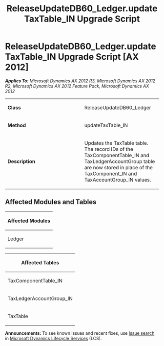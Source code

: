 ﻿---
title: ReleaseUpdateDB60_Ledger.updateTaxTable_IN Upgrade Script
TOCTitle: ReleaseUpdateDB60_Ledger.updateTaxTable_IN Upgrade Script
ms:assetid: a07cec9a-9f3a-d20e-2623-d2664f28e83c
ms:mtpsurl: https://msdn.microsoft.com/en-us/library/JJ736704(v=AX.60)
ms:contentKeyID: 49710136
ms.date: 05/18/2015
mtps_version: v=AX.60
---

# ReleaseUpdateDB60\_Ledger.updateTaxTable\_IN Upgrade Script [AX 2012]


_**Applies To:** Microsoft Dynamics AX 2012 R3, Microsoft Dynamics AX 2012 R2, Microsoft Dynamics AX 2012 Feature Pack, Microsoft Dynamics AX 2012_

<table>
<colgroup>
<col style="width: 50%" />
<col style="width: 50%" />
</colgroup>
<tbody>
<tr class="odd">
<td><p><strong>Class</strong></p></td>
<td><p>ReleaseUpdateDB60_Ledger</p></td>
</tr>
<tr class="even">
<td><p><strong>Method</strong></p></td>
<td><p>updateTaxTable_IN</p></td>
</tr>
<tr class="odd">
<td><p><strong>Description</strong></p></td>
<td><p>Updates the TaxTable table. The record IDs of the TaxComponentTable_IN and TaxLedgerAccountGroup table are now stored in place of the TaxComponent_IN and TaxAccountGroup_IN values.</p></td>
</tr>
</tbody>
</table>


## Affected Modules and Tables

<table>
<colgroup>
<col style="width: 100%" />
</colgroup>
<thead>
<tr class="header">
<th><p>Affected Modules</p></th>
</tr>
</thead>
<tbody>
<tr class="odd">
<td><p>Ledger</p></td>
</tr>
</tbody>
</table>


<table>
<colgroup>
<col style="width: 100%" />
</colgroup>
<thead>
<tr class="header">
<th><p>Affected Tables</p></th>
</tr>
</thead>
<tbody>
<tr class="odd">
<td><p>TaxComponentTable_IN</p></td>
</tr>
<tr class="even">
<td><p>TaxLedgerAccountGroup_IN</p></td>
</tr>
<tr class="odd">
<td><p>TaxTable</p></td>
</tr>
</tbody>
</table>

  
**Announcements:** To see known issues and recent fixes, use [Issue search](http://go.microsoft.com/fwlink/?linkid=389258) in [Microsoft Dynamics Lifecycle Services](http://go.microsoft.com/fwlink/?linkid=306505) (LCS).

